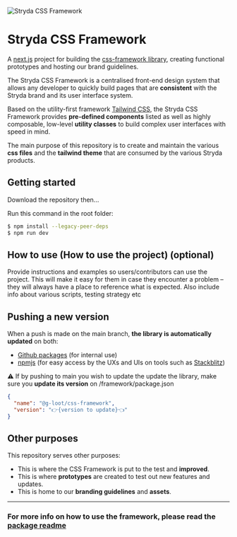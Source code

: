 ![Stryda CSS Framework](https://res.cloudinary.com/gloot/image/upload/v1672130648/Stryda/logos/stryda-logo-main-white.svg)

# Stryda CSS Framework

A [next.js](https://nextjs.org/) project for building the [css-framework library](https://www.npmjs.com/package/@g-loot/css-framework), creating functional prototypes and hosting our brand guidelines.

The Stryda CSS Framework is a centralised front-end design system that allows any developer to quickly build pages that are **consistent** with the Stryda brand and its user interface system.

Based on the utility-first framework  [Tailwind CSS](https://tailwindcss.com/), the Stryda CSS Framework provides **pre-defined components** listed as well as highly composable, low-level **utility classes** to build complex user interfaces with speed in mind.

The main purpose of this repository is to create and maintain the various **css files** and the **tailwind theme** that are consumed by the various Stryda products.

## Getting started

Download the repository then...

Run this command in the root folder:
```bash
$ npm install --legacy-peer-deps
$ npm run dev
```

## How to use (How to use the project) (optional)

Provide instructions and examples so users/contributors can use the project. This will make it easy for them in case they encounter a problem – they will always have a place to reference what is expected. Also include info about various scripts, testing strategy etc
## Pushing a new version

When a push is made on the main branch, **the library is automatically updated** on both:

- [Github packages](https://github.com/g-loot/css-framework/packages/1521083) (for internal use)
- [npmjs](https://www.npmjs.com/package/@g-loot/css-framework) (for easy access by the UXs and UIs on tools such as [Stackblitz](https://stackblitz.com/edit/gloot-framework))

⚠️ If by pushing to main you wish to update the update the library, make sure you **update its version** on /framework/package.json

```json
{ 	
  "name": "@g-loot/css-framework", 
  "version": "👉{version to update}👈"
}
```

## Other purposes

This repository serves other purposes:

 - This is where the CSS Framework is put to the test and **improved**.
 - This is where **prototypes** are created to test out new features and updates.
 - This is home to our **branding guidelines** and **assets**. 

------

### For more info on how to use the framework, please read the [package readme](https://www.npmjs.com/package/@g-loot/css-framework) 
